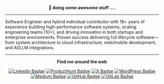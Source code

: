 <div align="center"> <b>🎯 doing some awesome stuff ....  </b></div>

<hr />

Software Engineer and hybrid individual contributor with 18+ years of experience building high-performance software systems, scaling engineering teams (10+), and driving innovation in both startups and enterprise environments. Proven success delivering full lifecycle software—from system architecture to cloud infrastructure, web/mobile development, and AI/LLM integrations.
<hr />

<div align="center">

<b>Find me around the web</b>

[![LinkedIn Badge](https://img.shields.io/badge/-LinkedIn-ebedf0?style=for-the-badge&logo=Linkedin&logoColor=0A66C2)](https://www.linkedin.com/in/singhmp2k/)
[![ProductHunt Badge](https://img.shields.io/badge/-Product%20Hunt-ebedf0?style=for-the-badge&logo=producthunt&logoColor=DA552F)](https://www.producthunt.com/@singhmp2k)
[![X Badge](https://img.shields.io/badge/-Twitter-ebedf0?style=for-the-badge&logo=x&logoColor=000000)](https://medium.com/@singhmp2k/)
[![WordPress Badge](https://img.shields.io/badge/-WordPress-ebedf0?style=for-the-badge&logo=wordpress&logoColor=21759b)](https://singhmp2k.wordpress.com/)
[![Medium Badge](https://img.shields.io/badge/-Medium-ebedf0?style=for-the-badge&logo=medium&logoColor=000000)](https://medium.com/@singhmp2k/)
[![GitHub Badge](https://img.shields.io/badge/-Github-ebedf0?style=for-the-badge&logo=github&logoColor=181717)](https://github.com/singhmp2k)
[![GitLab Badge](https://img.shields.io/badge/-Gitlab-ebedf0?style=for-the-badge&logo=gitlab&logoColor=FC6D26)](https://gitlab.com/singhmp2k)

</div>


